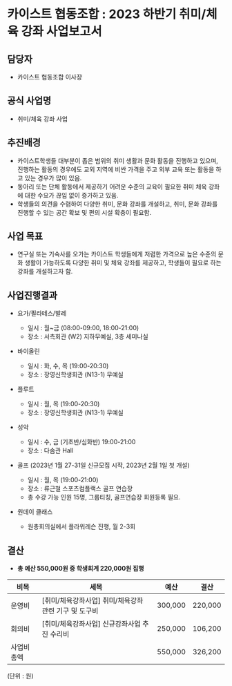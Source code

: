 카이스트 협동조합 : 2023 하반기 취미/체육 강좌 사업보고서
======

## 담당자
- 카이스트 협동조합 이사장

## 공식 사업명
- 취미/체육 강좌 사업

## 추진배경
- 카이스트학생들 대부분이 좁은 범위의 취미 생활과 문화 활동을 진행하고 있으며, 진행하는 활동의 경우에도 교외 지역에 비싼 가격을 주고 외부 교육 또는 활동을 하고 있는 경우가 많이 있음.
- 동아리 또는 단체 활동에서 제공하기 어려운 수준의 교육이 필요한 취미 체육 강좌에 대한 수요가 끊임 없이 증가하고 있음.
- 학생들의 의견을 수렴하여 다양한 취미, 문화 강좌를 개설하고, 취미, 문화 강좌를 진행할 수 있는 공간 확보 및 편의 시설 확충이 필요함. 

## 사업 목표
- 연구실 또는 기숙사를 오가는 카이스트 학생들에게 저렴한 가격으로 높은 수준의 문화 생활이 가능하도록 다양한 취미 및 체육 강좌를 제공하고, 학생들이 필요로 하는 강좌를 개설하고자 함.

## 사업진행결과 
- 요가/필라테스/발레 
	- 일시 : 월~금 (08:00-09:00, 18:00-21:00)
	- 장소 : 서측회관 (W2) 지하무예실, 3층 세미나실

- 바이올린 
	- 일시 : 화, 수, 목 (19:00-20:30)
	- 장소 : 장영신학생회관 (N13-1) 무예실

- 플루트
	- 일시 : 월, 목 (19:00-20:30)
	- 장소 : 장영신학생회관 (N13-1) 무예실

- 성악 
	- 일시 : 수, 금 (기초반/심화반) 19:00-21:00
	- 장소 : 다솜관 Hall
	
- 골프 (2023년 1월 27-31일 신규모집 시작, 2023년 2월 1일 첫 개설)  
	- 일시 : 월, 목 (19:00-21:00)
	- 장소 : 류근철 스포츠컴플랙스 골프 연습장
	- 총 수강 가능 인원 15명, 그룹티칭, 골프연습장 회원등록 필요. 

- 원데이 클래스 
	- 원총회의실에서 플라워레슨 진행, 월 2-3회 

## 결산
- **총 예산 550,000원 중 학생회계 220,000원 집행**

| 비목 | 세목 | 예산 | 결산 |
|---|---|---|---|
| 운영비 | [취미/체육강좌사업] 취미/체육강좌 관련 기구 및 도구비 | 300,000 | 220,000 |
| 회의비 | [취미/체육강좌사업] 신규강좌사업 추진 수리비 | 250,000 | 106,200 |
| 사업비 총액 | | 550,000 | 326,200 |

(단위 : 원)
